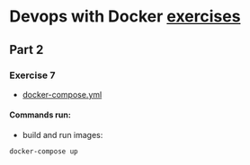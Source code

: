 # Devops with Docker [exercises](https://devopswithdocker.com/exercises/)

## Part 2

### Exercise 7

- [docker-compose.yml](docker-compose.yml)

#### Commands run:
- build and run images:
```
docker-compose up
```
